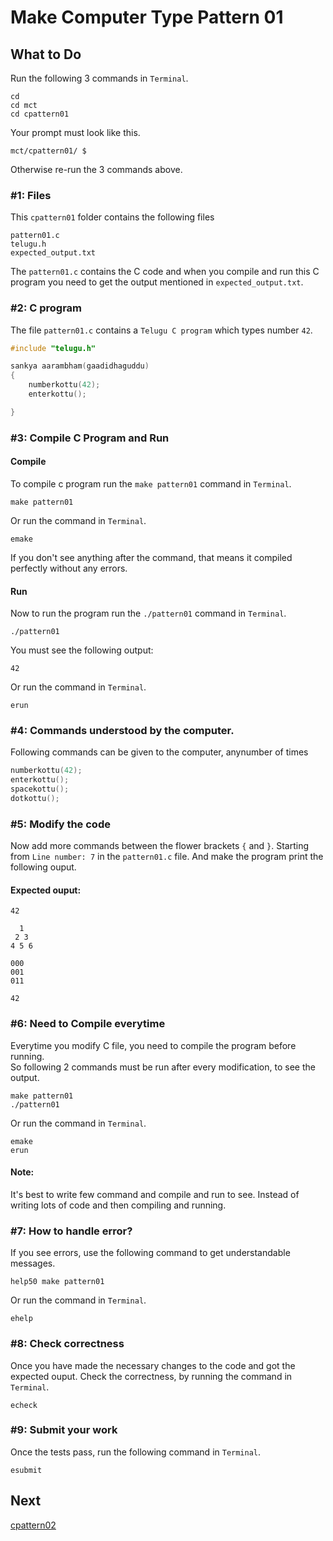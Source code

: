 Make Computer Type Pattern 01
=============================

What to Do
----------
Run the following 3 commands in `Terminal`.

    cd
    cd mct
    cd cpattern01

Your prompt must look like this.

    mct/cpattern01/ $

Otherwise re-run the 3 commands above.


### #1: Files
This `cpattern01` folder contains the following files
```
pattern01.c
telugu.h
expected_output.txt
```
The `pattern01.c` contains the C code and when you compile and run this C program you need to get the output mentioned in `expected_output.txt`.

### #2: C program
The file `pattern01.c` contains a `Telugu C program` which types number `42`.
```c
#include "telugu.h"

sankya aarambham(gaadidhaguddu)
{
    numberkottu(42);
    enterkottu();

}
```

### #3: Compile C Program and Run
#### Compile
To compile c program run the `make pattern01` command in `Terminal`.
```
make pattern01
```
Or run the command in `Terminal`.
```
emake
```

If you don't see anything after the command, that means it compiled perfectly without any errors.  
#### Run
Now to run the program run the `./pattern01` command in `Terminal`.
```
./pattern01
```
You must see the following output:
```
42

```

Or run the command in `Terminal`.
```
erun
```

### #4: Commands understood by the computer.
Following commands can be given to the computer, anynumber of times
```c
numberkottu(42);
enterkottu();
spacekottu();
dotkottu();
```

### #5: Modify the code
Now add more commands between the flower brackets `{` and `}`. Starting from `Line number: 7`  in the `pattern01.c` file. And make the program print the following ouput.
#### Expected ouput:
```
42

  1
 2 3
4 5 6

000
001
011

42

```

### #6: Need to Compile everytime
Everytime you modify C file, you need to compile the program before running.  
So following 2 commands must be run after every modification, to see the output. 
```
make pattern01
./pattern01
```
Or run the command in `Terminal`.
```
emake
erun
```

#### Note: 
It's best to write few command and compile and run to see. Instead of writing lots of code and then compiling and running.

### #7: How to handle error?
If you see errors, use the following command to get understandable messages. 
```
help50 make pattern01
```
Or run the command in `Terminal`.
```
ehelp
```

### #8: Check correctness
Once you have made the necessary changes to the code and got the expected ouput. Check the correctness, by running the command in `Terminal`.
```
echeck
```

### #9: Submit your work
Once the tests pass, run the following command in `Terminal`.
```
esubmit
```

Next
----
[cpattern02](../cpattern02/)

